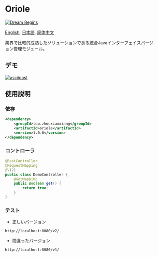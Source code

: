 # Oriole

[![Dream Begins](https://github.com/zhouxiaoxiang/version/actions/workflows/maven.yml/badge.svg?branch=main)](https://github.com/zhouxiaoxiang/version/actions/workflows/maven.yml)

[English](README.md), [日本語](README.ja.md), [简体中文](README.zh-cn.md)

業界で比較的成熟したソリューションである統合Javaインターフェイスバージョン管理モジュール。

## デモ

[![asciicast](https://asciinema.org/a/13q2sOH658UvUr4jtuX9RWq2C.svg)](https://asciinema.org/a/13q2sOH658UvUr4jtuX9RWq2C)

## 使用説明

### 依存

```xml
<dependency>
    <groupId>top.zhouxiaoxiang</groupId>
    <artifactId>oriole</artifactId>
    <version>1.0.0</version>
</dependency>
```

### コントローラ

```java
@RestController
@RequestMapping
@V(2)
public class DemoController {
    @GetMapping
    public Boolean get() {
        return true;
    }
}
```

### テスト
 
- 正しいバージョン

`http://localhost:8080/v2/`

- 間違ったバージョン
  
`http://localhost:8080/v1/`
